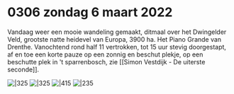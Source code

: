 # 0306 zondag 6 maart 2022
Vandaag weer een mooie wandeling gemaakt, ditmaal over het Dwingelder Veld, grootste natte heidevel van Europa, 3900 ha. Het Piano Grande van Drenthe. Vanochtend rond half 11 vertrokken, tot 15 uur stevig doorgestapt, af en toe een korte pauze op een zonnig en beschut plekje, op een beschutte plek in 't sparrenbosch, zie [[Simon Vestdijk - De uiterste seconde]].

![|325](https://filedn.com/lEFtF675HQD86Dw6hctjb9S/Dagboek/220306%20Joodse%20begraafplaats.jpg) ![|325](https://filedn.com/lEFtF675HQD86Dw6hctjb9S/Dagboek/220306%20Pauze.jpg) 
![|415](https://filedn.com/lEFtF675HQD86Dw6hctjb9S/Dagboek/220306%20Dwingelder%20Veld.jpg)     ![|235](https://filedn.com/lEFtF675HQD86Dw6hctjb9S/Dagboek/220306%20Jeneverbessen.jpg)  